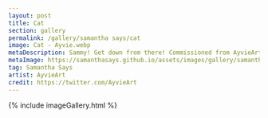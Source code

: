 ```yaml
---
layout: post
title: Cat
section: gallery
permalink: /gallery/samantha says/cat
image: Cat - Ayvie.webp
metaDescription: Sammy! Get down from there! Commissioned from AyvieArt.
metaImage: https://samanthasays.github.io/assets/images/gallery/samantha says/Cat - Ayvie.webp
tag: Samantha Says
artist: AyvieArt
credit: https://twitter.com/AyvieArt
---
```

{% include imageGallery.html %}